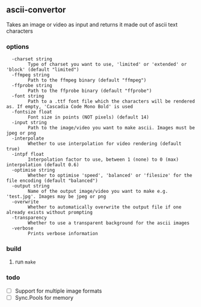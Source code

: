 ## ascii-convertor

Takes an image or video as input and returns it made out of ascii text characters

### options

```
  -charset string
        Type of charset you want to use, 'limited' or 'extended' or 'block' (default "limited")
  -ffmpeg string
        Path to the ffmpeg binary (default "ffmpeg")
  -ffprobe string
        Path to the ffprobe binary (default "ffprobe")
  -font string
        Path to a .ttf font file which the characters will be rendered as. If empty, 'Cascadia Code Mono Bold' is used
  -fontsize float
        Font size in points (NOT pixels) (default 14)
  -input string
        Path to the image/video you want to make ascii. Images must be jpeg or png
  -interpolate
        Whether to use interpolation for video rendering (default true)
  -intpf float
        Interpolation factor to use, between 1 (none) to 0 (max) interpolation (default 0.6)
  -optimise string
        Whether to optimise 'speed', 'balanced' or 'filesize' for the file encoding (default "balanced")
  -output string
        Name of the output image/video you want to make e.g. 'test.jpg'. Images may be jpeg or png
  -overwrite
        Whether to automatically overwrite the output file if one already exists without prompting
  -transparency
        Whether to use a transparent background for the ascii images
  -verbose
        Prints verbose information
```

### build
1. run `make`

### todo
- [ ] Support for multiple image formats
- [ ] Sync.Pools for memory